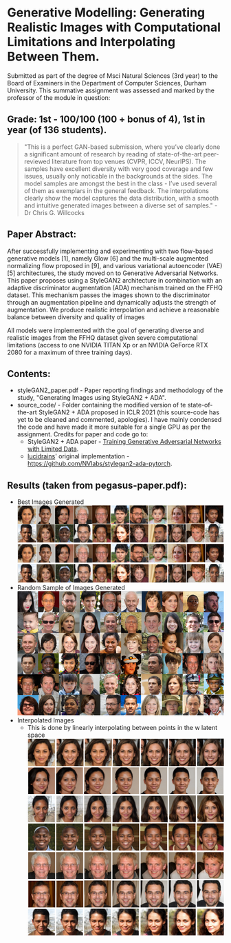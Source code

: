 # Generative Modelling: Generating Realistic Images with Computational Limitations and Interpolating Between Them. 

Submitted as part of the degree of Msci Natural Sciences (3rd year) to the Board of Examiners in the Department of Computer Sciences, Durham University. 
This summative assignment was assessed and marked by the professor of the module in question:
## Grade: 1st - 100/100 (100 + bonus of 4), 1st in year (of 136 students).
> "This is a perfect GAN-based submission, where you’ve clearly done a significant amount of research by
> reading of state-of-the-art peer-reviewed literature from top venues (CVPR, ICCV, NeurIPS). The samples
> have excellent diversity with very good coverage and few issues, usually only noticable in the backgrounds
> at the sides. The model samples are amongst the best in the class - I’ve used several of them as
> exemplars in the general feedback. The interpolations clearly show the model captures the data distribution, with a smooth and
> intuitive generated images between a diverse set of samples." - Dr Chris G. Willcocks

## Paper Abstract:
After successfully implementing and experimenting with two flow-based generative models [1], namely Glow [6] and the multi-scale augmented normalizing flow proposed in [9], and various variational autoencoder (VAE)
[5] architectures, the study moved on to Generative Adversarial Networks. This paper proposes using a StyleGAN2 architecture in combination with an adaptive discriminator augmentation (ADA) mechanism trained on the
FFHQ dataset. This mechanism passes the images shown to the discriminator through an augmentation pipeline and dynamically adjusts the strength of augmentation. We produce realistic interpolation and achieve a reasonable balance between diversity and quality of images

All models were implemented with the goal of generating diverse and realistic images from the FFHQ dataset given severe computational limitations (access to one NVIDIA TITAN Xp or an NVIDIA GeForce RTX 2080 for a maximum of three training days).

## Contents:
* styleGAN2_paper.pdf - Paper reporting findings and methodology of the study, "Generating Images using StyleGAN2 + ADA".
* source_code/ - Folder containing the modified version of te state-of-the-art StyleGAN2 + ADA proposed in ICLR 2021 (this source-code has yet to be cleaned and commented, apologies). I have mainly condensed the code and have made it more suitable for a single GPU as per the assignment. Credits for paper and code go to:
    - StyleGAN2 + ADA paper - [Training Generative Adversarial Networks with Limited Data](https://arxiv.org/pdf/2006.06676.pdf).
    - [lucidrains](https://github.com/NVlabs/stylegan2-ada-pytorch/)' original implementation - https://github.com/NVlabs/stylegan2-ada-pytorch.

## Results (taken from pegasus-paper.pdf):
* Best Images Generated
![Generated Images 1](images/complete_1.png?raw=true "Generated Images 1")
![Generated Images 2](images/complete_2.png?raw=true "Generated Images 2")
![Generated Images 3](images/complete_3.png?raw=true "Generated Images 3")
* Random Sample of Images Generated
![Generated Final](images/final.png?raw=true "Final")
* Interpolated Images 
    * This is done by linearly interpolating between points in the w latent space 
![Interpolated Images 1](images/inter_1.png?raw=true "Interpolated 1")
![Interpolated Images 2](images/inter_2.png?raw=true "Interpolated 2")
![Interpolated Images 3](images/inter_3.png?raw=true "Interpolated 3")
![Interpolated Images 4](images/inter_4.png?raw=true "Interpolated 4")
![Interpolated Images 5](images/inter_5.png?raw=true "Interpolated 5")
![Interpolated Images 6](images/inter_6.png?raw=true "Interpolated 6")
![Interpolated Images 7](images/inter_7.png?raw=true "Interpolated 7")



